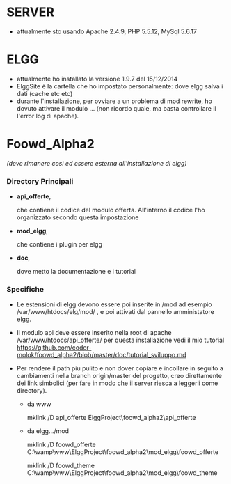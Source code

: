 # SERVER

- attualmente sto usando Apache 2.4.9, PHP 5.5.12, MySql 5.6.17



# ELGG

- attualmente ho installato la versione 1.9.7 del 15/12/2014
- ElggSite è la cartella che ho impostato personalmente: dove elgg salva i dati (cache etc etc)
- durante l'installazione, per ovviare a un problema di mod rewrite, ho dovuto attivare il modulo ... (non ricordo quale, ma basta controllare il l'error log di apache).



# Foowd_Alpha2 
  *(deve rimanere così ed essere esterna all'installazione di elgg)*

### Directory Principali

- **api_offerte**,

    che contiene il codice del modulo offerta. All'interno il codice l'ho organizzato secondo questa impostazione


- **mod_elgg**,

    che contiene i plugin per elgg

- **doc**,

    dove metto la documentazione e i tutorial



### Specifiche
- Le estensioni di elgg devono essere poi inserite in <path installazione elg>/mod ad esempio  /var/www/htdocs/elg/mod/ , 
e poi attivati dal pannello amministatore elgg.

- Il modulo api deve  essere inserito nella root di apache  
/var/www/htdocs/api_offerte/ 
per questa installazione vedi il mio tutorial https://github.com/coder-molok/foowd_alpha2/blob/master/doc/tutorial_sviluppo.md

- Per rendere il path piu pulito e non dover copiare e incollare in seguito a cambiamenti nella branch origin/master del progetto, creo direttamente dei link simbolici (per fare in modo che il server riesca a leggerli come directory).

    - da www
    
        mklink /D api_offerte ElggProject\foowd_alpha2\api_offerte

    - da elgg.../mod
    
        mklink /D foowd_offerte C:\wamp\www\ElggProject\foowd_alpha2\mod_elgg\foowd_offerte
    
        mklink /D foowd_theme C:\wamp\www\ElggProject\foowd_alpha2\mod_elgg\foowd_theme


